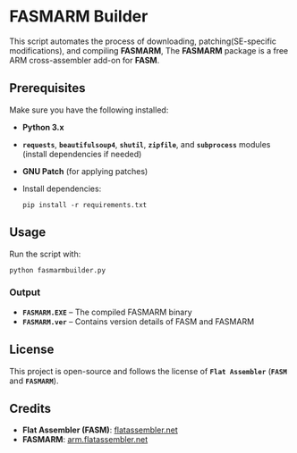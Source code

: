# FASMARM Builder

This script automates the process of downloading, patching(SE-specific modifications), and compiling **FASMARM**, The  **FASMARM** package is a free ARM cross-assembler add-on for  **FASM**.

## Prerequisites

Make sure you have the following installed:

- **Python 3.x**
- **`requests`**, **`beautifulsoup4`**, **`shutil`**, **`zipfile`**, and **`subprocess`** modules (install dependencies if needed)
- **GNU Patch** (for applying patches)

- Install dependencies:
   ```
   pip install -r requirements.txt
   ```

## Usage

Run the script with:

```
python fasmarmbuilder.py
```

### Output

- **`FASMARM.EXE`** – The compiled FASMARM binary
- **`FASMARM.ver`** – Contains version details of FASM and FASMARM


## License

This project is open-source and follows the license of **`Flat Assembler`** (**`FASM`** and **`FASMARM`**).

## Credits

- **Flat Assembler (FASM)**: [flatassembler.net](https://flatassembler.net/)
- **FASMARM**: [arm.flatassembler.net](http://arm.flatassembler.net/)

